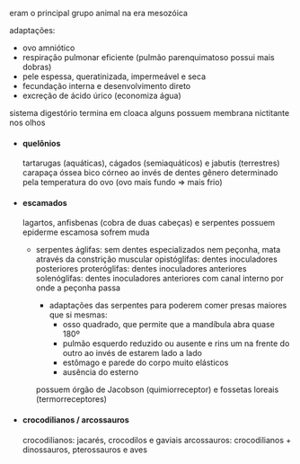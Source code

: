 eram o principal grupo animal na era mesozóica

adaptações:
- ovo amniótico
- respiração pulmonar eficiente (pulmão parenquimatoso possui mais dobras)
- pele espessa, queratinizada, impermeável e seca
- fecundação interna e desenvolvimento direto
- excreção de ácido úrico (economiza água)

sistema digestório termina em cloaca
alguns possuem membrana nictitante nos olhos

- #### quelônios
	tartarugas (aquáticas), cágados (semiaquáticos) e jabutis (terrestres)
	carapaça óssea
	bico córneo ao invés de dentes
	gênero determinado pela temperatura do ovo (ovo mais fundo => mais frio)

- #### escamados
	lagartos, anfisbenas (cobra de duas cabeças) e serpentes
	possuem epiderme escamosa
	sofrem muda
	
	- serpentes
		áglifas: sem dentes especializados nem peçonha, mata através da constrição muscular
		opistóglifas: dentes inoculadores posteriores
		proteróglifas: dentes inoculadores anteriores
		solenóglifas: dentes inoculadores anteriores com canal interno por onde a peçonha passa
		
		- adaptações das serpentes para poderem comer presas maiores que si mesmas:
			- osso quadrado, que permite que a mandíbula abra quase 180º
			- pulmão esquerdo reduzido ou ausente e rins um na frente do outro ao invés de estarem lado a lado
			- estômago e parede do corpo muito elásticos
			- ausência do esterno
		
		possuem órgão de Jacobson (quimiorreceptor) e fossetas loreais (termorreceptores)

- #### crocodilianos / arcossauros
	crocodilianos: jacarés, crocodilos e gaviais
	arcossauros: crocodilianos + dinossauros, pterossauros e aves